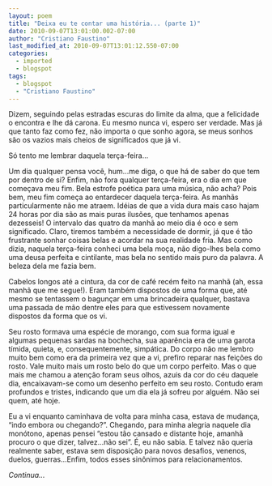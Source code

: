 ```yaml
---
layout: poem
title: "Deixa eu te contar uma história... (parte 1)"
date: 2010-09-07T13:01:00.002-07:00
author: "Cristiano Faustino"
last_modified_at: 2010-09-07T13:01:12.550-07:00
categories:
  - imported
  - blogspot
tags:
  - blogspot
  - "Cristiano Faustino"
---
```


Dizem, seguindo pelas estradas escuras do limite da alma, que a  felicidade o encontra e lhe dá carona. Eu mesmo nunca vi, espero ser  verdade. Mas já que tanto faz como fez, não importa o que sonho agora,  se meus sonhos são os vazios mais cheios de significados que já vi.

Só tento me lembrar daquela terça-feira...

Um dia qualquer pensa você, hum...me diga, o que há de saber do que tem  por dentro de si? Enfim, não fora qualquer terça-feira, era o dia em que  começava meu fim. Bela estrofe poética para uma música, não acha? Pois  bem, meu fim começa ao entardecer daquela terça-feira. As manhãs  particularmente não me atraem. Idéias de que a vida dura mais caso hajam  24 horas por dia são as mais puras ilusões, que tenhamos apenas  dezesseis! O intervalo das quatro da manhã ao meio dia é oco e sem  significado. Claro, tiremos também a necessidade de dormir, já que é tão  frustrante sonhar coisas belas e acordar na sua realidade fria. Mas  como dizia, naquela terça-feira conheci uma bela moça, não digo-lhes  bela como uma deusa perfeita e cintilante, mas bela no sentido mais puro  da palavra. A beleza dela me fazia bem.

Cabelos longos até a cintura, da cor de café recém feito na manhã (ah,  essa manhã que me segue!). Eram também dispostos de uma forma que, até  mesmo se tentassem o bagunçar em uma brincadeira qualquer, bastava uma  passada de mão dentre eles para que estivessem novamente dispostos da  forma que os vi.

Seu rosto formava uma espécie de morango, com sua forma igual e algumas  pequenas sardas na bochecha, sua aparência era de uma garota tímida,  quieta, e, consequentemente, simpática. Do corpo não me lembro muito bem  como era da primeira vez que a vi, prefiro reparar nas feições do  rosto. Vale muito mais um rosto belo do que um corpo perfeito. Mas o que  mais me chamou a atenção foram seus olhos, azuis da cor do céu daquele  dia, encaixavam-se como um desenho perfeito em seu rosto. Contudo eram  profundos e tristes, indicando que um dia ela já sofreu por alguém. Não  sei quem, até hoje.

Eu a vi enquanto caminhava de volta para minha casa, estava de mudança,  “indo embora ou chegando?”. Chegando, para minha alegria naquele dia  monótono, apenas pensei “estou tão cansado e distante hoje, amanhã  procuro o que dizer, talvez...não sei”. É, eu não sabia. E talvez não  queria realmente saber, estava sem disposição para novos desafios,  venenos, duelos, guerras...Enfim, todos esses sinônimos para  relacionamentos.

*Continua...*